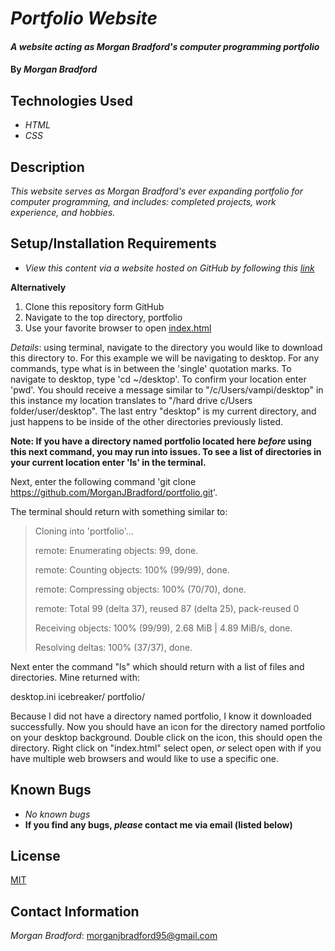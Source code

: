 # _Portfolio Website_

#### _A website acting as Morgan Bradford's computer programming portfolio_

#### By _**Morgan Bradford**_

## Technologies Used

* _HTML_
* _CSS_

## Description

_This website serves as Morgan Bradford's ever expanding portfolio for computer programming, and includes: completed projects, work experience, and hobbies._

## Setup/Installation Requirements

* _View this content via a website hosted on GitHub by following this [link](https://morganjbradford.github.io/portfolio/)_

**Alternatively**

1. Clone this repository form GitHub
2. Navigate to the top directory, portfolio
3. Use your favorite browser to open [index.html](index.html)

_Details_: using terminal, navigate to the directory you would like to download this directory to. For this example we will be navigating to desktop. For any commands, type what is in between the 'single' quotation marks. To navigate to desktop, type 'cd ~/desktop'. To confirm your location enter 'pwd'. You should receive a message similar to "/c/Users/vampi/desktop" in this instance my location translates to "/hard drive c/Users folder/user/desktop". The last entry "desktop" is my current directory, and just happens to be inside of the other directories previously listed.

**Note: If you have a directory named portfolio located here _before_ using this next command, you may run into issues. To see a list of directories in your current location enter 'ls' in the terminal.**

Next, enter the following command 'git clone https://github.com/MorganJBradford/portfolio.git'. 

The terminal should return with something similar to:

> Cloning into 'portfolio'...
> 
> remote: Enumerating objects: 99, done.
> 
> remote: Counting objects: 100% (99/99), done.
> 
> remote: Compressing objects: 100% (70/70), done.
> 
> remote: Total 99 (delta 37), reused 87 (delta 25), pack-reused 0
> 
> Receiving objects: 100% (99/99), 2.68 MiB | 4.89 MiB/s, done.
> 
> Resolving deltas: 100% (37/37), done.

Next enter the command "ls" which should return with a list of files and directories. Mine returned with:

desktop.ini  icebreaker/  portfolio/

Because I did not have a directory named portfolio, I know it downloaded successfully. Now you should have an icon for the directory named portfolio on your desktop background. Double click on the icon, this should open the directory. Right click on "index.html" select open, _or_ select open with if you have multiple web browsers and would like to use a specific one.


## Known Bugs

* _No known bugs_
* **If you find any bugs, _please_ contact me via email (listed below)**

## License

[MIT](LICENSE.txt)

## Contact Information

_Morgan Bradford_: morganjbradford95@gmail.com